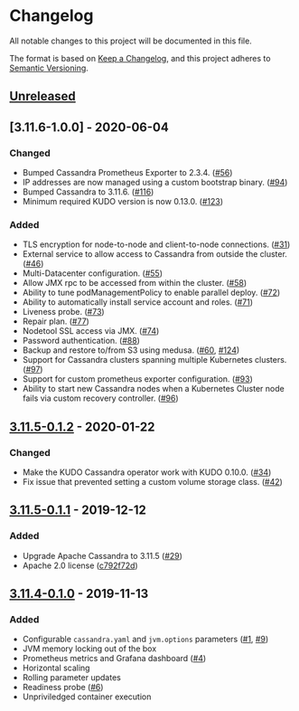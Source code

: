 # Changelog

All notable changes to this project will be documented in this file.

The format is based on [Keep a Changelog](https://keepachangelog.com/en/1.0.0/),
and this project adheres to
[Semantic Versioning](https://semver.org/spec/v2.0.0.html).

## [Unreleased]

## [3.11.6-1.0.0] - 2020-06-04

### Changed

- Bumped Cassandra Prometheus Exporter to 2.3.4.
  ([#56](https://github.com/mesosphere/kudo-cassandra-operator/pull/56))
- IP addresses are now managed using a custom bootstrap binary.
  ([#94](https://github.com/mesosphere/kudo-cassandra-operator/pull/94))
- Bumped Cassandra to 3.11.6.
  ([#116](https://github.com/mesosphere/kudo-cassandra-operator/pull/116))
- Minimum required KUDO version is now 0.13.0.
  ([#123](https://github.com/mesosphere/kudo-cassandra-operator/pull/123))

### Added

- TLS encryption for node-to-node and client-to-node connections.
  ([#31](https://github.com/mesosphere/kudo-cassandra-operator/pull/31))
- External service to allow access to Cassandra from outside the cluster.
  ([#46](https://github.com/mesosphere/kudo-cassandra-operator/pull/46))
- Multi-Datacenter configuration.
  ([#55](https://github.com/mesosphere/kudo-cassandra-operator/pull/55))
- Allow JMX rpc to be accessed from within the cluster.
  ([#58](https://github.com/mesosphere/kudo-cassandra-operator/pull/58))
- Ability to tune podManagementPolicy to enable parallel deploy.
  ([#72](https://github.com/mesosphere/kudo-cassandra-operator/pull/72))
- Ability to automatically install service account and roles.
  ([#71](https://github.com/mesosphere/kudo-cassandra-operator/pull/71))
- Liveness probe.
  ([#73](https://github.com/mesosphere/kudo-cassandra-operator/pull/73))
- Repair plan.
  ([#77](https://github.com/mesosphere/kudo-cassandra-operator/pull/77))
- Nodetool SSL access via JMX.
  ([#74](https://github.com/mesosphere/kudo-cassandra-operator/pull/74))
- Password authentication.
  ([#88](https://github.com/mesosphere/kudo-cassandra-operator/pull/88))
- Backup and restore to/from S3 using medusa.
  ([#60](https://github.com/mesosphere/kudo-cassandra-operator/pull/60),
  [#124](https://github.com/mesosphere/kudo-cassandra-operator/pull/124))
- Support for Cassandra clusters spanning multiple Kubernetes clusters.
  ([#97](https://github.com/mesosphere/kudo-cassandra-operator/pull/97))
- Support for custom prometheus exporter configuration.
  ([#93](https://github.com/mesosphere/kudo-cassandra-operator/pull/93))
- Ability to start new Cassandra nodes when a Kubernetes Cluster node fails via
  custom recovery controller.
  ([#96](https://github.com/mesosphere/kudo-cassandra-operator/pull/96))

## [3.11.5-0.1.2] - 2020-01-22

### Changed

- Make the KUDO Cassandra operator work with KUDO 0.10.0.
  ([#34](https://github.com/mesosphere/kudo-cassandra-operator/pull/34))
- Fix issue that prevented setting a custom volume storage class.
  ([#42](https://github.com/mesosphere/kudo-cassandra-operator/pull/42))

## [3.11.5-0.1.1] - 2019-12-12

### Added

- Upgrade Apache Cassandra to 3.11.5
  ([#29](https://github.com/mesosphere/kudo-cassandra-operator/pull/29))
- Apache 2.0 license
  ([c792f72d](https://github.com/mesosphere/kudo-cassandra-operator/commit/c792f72d132ad01dd02859f3dc266f3e54142e32))

## [3.11.4-0.1.0] - 2019-11-13

### Added

- Configurable `cassandra.yaml` and `jvm.options` parameters
  ([#1](https://github.com/mesosphere/kudo-cassandra-operator/pull/1),
  [#9](https://github.com/mesosphere/kudo-cassandra-operator/pull/9))
- JVM memory locking out of the box
- Prometheus metrics and Grafana dashboard
  ([#4](https://github.com/mesosphere/kudo-cassandra-operator/pull/4))
- Horizontal scaling
- Rolling parameter updates
- Readiness probe
  ([#6](https://github.com/mesosphere/kudo-cassandra-operator/pull/6))
- Unpriviledged container execution

[unreleased]:
  https://github.com/mesosphere/kudo-cassandra-operator/compare/v3.11.6-0.2.0...HEAD
[3.11.6-0.2.0]:
  https://github.com/mesosphere/kudo-cassandra-operator/compare/v3.11.5-0.1.2...v3.11.6-0.2.0
[3.11.5-0.1.2]:
  https://github.com/mesosphere/kudo-cassandra-operator/compare/v3.11.5-0.1.1...v3.11.5-0.1.2
[3.11.5-0.1.1]:
  https://github.com/mesosphere/kudo-cassandra-operator/compare/v3.11.4-0.1.0...v3.11.5-0.1.1
[3.11.4-0.1.0]:
  https://github.com/mesosphere/kudo-cassandra-operator/releases/tag/v3.11.4-0.1.0
